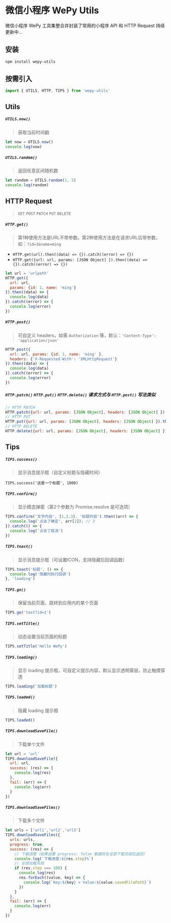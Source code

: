 # 微信小程序 WePy Utils

微信小程序 WePy 工具集整合并封装了常用的小程序 API 和 HTTP Request 持续更新中...

## 安装

```bash
npm install wepy-utils
```

## 按需引入

```javascript
import { UTILS, HTTP, TIPS } from 'wepy-utils'
```

## Utils

##### `UTILS.now()`

> 获取当前时间戳

```javascript
let now = UTILS.now()
console.log(now)
```

##### `UTILS.random()`

> 返回任意区间随机数

```javascript
let random = UTILS.random(1, 5)
console.log(random)
```

## HTTP Request

> `GET` `POST` `PATCH` `PUT` `DELETE`

##### `HTTP.get()`


> 第1种使用方法是URL不带参数。第2种使用方法是在请求URL后带参数，如：`?id=1&name=ming`

- `HTTP.get(url).then((data) => {}).catch((error) => {})`
- `HTTP.get({url: url, params: [JSON Object] }).then((data) => {}).catch((error) => {})`

```javascript
let url = 'urlpath'
HTTP.get({
  url: url,
  params: {id: 1, name: 'ming'}
}).then((data) => {
  console.log(data)
}).catch((error) => {
  console.log(error)
})
```

##### `HTTP.post()`

> 可自定义 headers，如需 `Authorization` 等，默认：`'Content-Type': 'application/json'`

```javascript
HTTP.post({
  url: url, params: {id: 1, name: 'ming' },
  headers: {'X-Requested-With': 'XMLHttpRequest'}
}).then((data) => {
  console.log(data)
}).catch((error) => {
  console.log(error)
})
```

##### `HTTP.patch()` `HTTP.put()` `HTTP.delete()` 请求方式与 `HTTP.post()` 写法类似

```javascript
// HTTP PATCH
HTTP.patch({url: url, params: [JSON Object], headers: [JSON Object] }).then((data) => {}).catch((error) => {})
// HTTP PUT
HTTP.put({url: url, params: [JSON Object], headers: [JSON Object] }).then((data) => {}).catch((error) => {})
// HTTP DELETE
HTTP.delete({url: url, params: [JSON Object], headers: [JSON Object] }).then((data) => {}).catch((error) => {})
```

## Tips

##### `TIPS.success()`

> 显示消息提示框（自定义标题与隐藏时间）

```
TIPS.success('这是一个标题', 1000)
```

##### `TIPS.confirm()`

> 显示模态弹窗（第2个参数为 Promise.resolve 是可选项）

```javascript
TIPS.confirm('文字内容', [1,2,3], '标题内容').then((arr) => {
  console.log('点击了确定', arr[2]); // 3
}).catch(() => {
  console.log('点击了取消')
})
```

##### `TIPS.toast()`

> 显示消息提示框（可设置ICON，支持隐藏后回调函数）

```javascript
TIPS.toast('标题', () => {
  console.log('隐藏时执行回调')
}, 'loading')
```

##### `TIPS.go()`

> 保留当前页面，跳转到应用内的某个页面

```javascript
TIPS.go('test?id=1')
```

##### `TIPS.setTitle()`

> 动态设置当前页面的标题

```javascript
TIPS.setTitle('Hello WePy')
```

##### `TIPS.loading()`

> 显示 loading 提示框，可自定义提示内容，默认显示透明蒙层，防止触摸穿透

```javascript
TIPS.loading('加载标题')
```

##### `TIPS.loaded()`

> 隐藏 loading 提示框

```javascript
TIPS.loaded()
```

##### `TIPS.downloadSaveFile()`

> 下载单个文件

```javascript
let url = 'url'
TIPS.downloadSaveFile({
  url: url,
  success: (res) => {
    console.log(res)
  },
  fail: (err) => {
    console.log(err)
  }
})
```

##### `TIPS.downloadSaveFiles()`

> 下载多个文件

```javascript
let urls = ['url1','url2','url3']
TIPS.downloadSaveFiles({
  urls: urls,
  progress: true,
  success: (res) => {
    // 下载进度（如果设置 progress: false 数据将在全部下载完成后返回）
    console.log(`下载进度:${res.step}%`)
    // 全部加载完成
    if (res.step === 100) {
      console.log(res)
      res.forEach((value, key) => {
        console.log(`Key:${key} = Value:${value.savedFilePath}`)
      })
    }
  },
  fail: (err) => {
    console.log(err)
  }
})
```